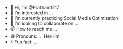 - 👋 Hi, I’m @Pratham1217
- 👀 I’m interested in ...
- 🌱 I’m currently practicing Social Media Optimization 
- 💞️ I’m looking to collaborate on ...
- 📫 How to reach me ...
- 😄 Pronouns: ... He/Him
- ⚡ Fun fact: ...

<!---
Pratham1217/Pratham1217 is a ✨ special ✨ repository because its `README.md` (this file) appears on your GitHub profile.
You can click the Preview link to take a look at your changes.
--->
